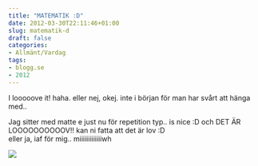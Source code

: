 ```yaml
---
title: "MATEMATIK :D"
date: 2012-03-30T22:11:46+01:00
slug: matematik-d
draft: false
categories:
- Allmänt/Vardag
tags:
- blogg.se
- 2012
---
```

I looooove it! haha. eller nej, okej. inte i början för man har svårt att hänga med..  
  
Jag sitter med matte e just nu för repetition typ.. is nice :D och DET ÄR LOOOOOOOOOOV!! kan ni fatta att det är lov :D  
eller ja, iaf för mig.. miiiiiiiiiiiiiwh  
  
![](/assets/images/blogg.se/wp_000647_196211738.jpg)